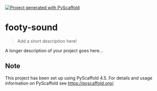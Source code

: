 <!-- These are examples of badges you might want to add to your README:
     please update the URLs accordingly

[![Built Status](https://api.cirrus-ci.com/github/<USER>/footy-sound.svg?branch=main)](https://cirrus-ci.com/github/<USER>/footy-sound)
[![ReadTheDocs](https://readthedocs.org/projects/footy-sound/badge/?version=latest)](https://footy-sound.readthedocs.io/en/stable/)
[![Coveralls](https://img.shields.io/coveralls/github/<USER>/footy-sound/main.svg)](https://coveralls.io/r/<USER>/footy-sound)
[![PyPI-Server](https://img.shields.io/pypi/v/footy-sound.svg)](https://pypi.org/project/footy-sound/)
[![Conda-Forge](https://img.shields.io/conda/vn/conda-forge/footy-sound.svg)](https://anaconda.org/conda-forge/footy-sound)
[![Monthly Downloads](https://pepy.tech/badge/footy-sound/month)](https://pepy.tech/project/footy-sound)
[![Twitter](https://img.shields.io/twitter/url/http/shields.io.svg?style=social&label=Twitter)](https://twitter.com/footy-sound)
-->

[![Project generated with PyScaffold](https://img.shields.io/badge/-PyScaffold-005CA0?logo=pyscaffold)](https://pyscaffold.org/)

# footy-sound

> Add a short description here!

A longer description of your project goes here...


<!-- pyscaffold-notes -->

## Note

This project has been set up using PyScaffold 4.5. For details and usage
information on PyScaffold see https://pyscaffold.org/.
